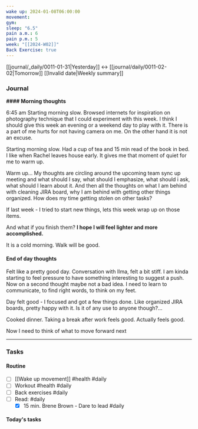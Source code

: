 ```yaml
---
wake up: 2024-01-08T06:00:00
movement: 
gym: 
sleep: "6.5"
pain a.m.: 6
pain p.m.: 5
week: "[[2024-W02]]"
Back Exercise: true
---
```

[[journal/_daily/0011-01-31|Yesterday]] <-> [[journal/daily/0011-02-02|Tomorrow]]
[[Invalid date|Weekly summary]]
### Journal
**#### Morning thoughts**

6:45 am 
Starting morning slow. Browsed internets for inspiration on photography technique that I could experiment with this week. I think I should give this week an evening or a weekend day to play with it. There is a part of me hurts for not having camera on me. On the other hand it is not an excuse.

Starting morning slow. Had a cup of tea and 15 min read of the book in bed. I like when Rachel leaves house early. It gives me that moment of quiet for me to warm up. 

Warm up... My thoughts are circling around the upcoming team sync up meeting and what should I say, what should I emphasize, what should i ask, what should I learn about it. And then all the thoughts on what I am behind with cleaning JIRA board, why I am behind with getting other things organized. How does my time getting stolen on other tasks?

If last week - I tried to start new things, lets this week wrap up on those items. 

And what if you finish them? **I hope I will feel lighter and more accomplished.** 

It is a cold morning. Walk will be good. 

#### End of day thoughts

Felt like a pretty good day.
Conversation with Ilma, felt a bit stiff. I am kinda starting to feel pressure to have something interesting to suggest a push. 
Now on a second thought maybe not a bad idea. I need to learn to communicate, to find right words, to think on my feet. 

Day felt good - I focused and got a few things done. Like organized JIRA boards, pretty happy with it. Is it of any use to anyone though?... 

Cooked dinner. Taking a break after work feels good. Actually feels good. 

Now I need to think of what to move forward next

-----
### Tasks 

#### Routine

- [ ] [[Wake up movement]] #health #daily
- [ ] Workout #health #daily 
- [ ] Back exercises #daily
- [ ] Read: #daily
	- [x] 15 min. Brene Brown - Dare to lead #daily

#### Today's tasks
